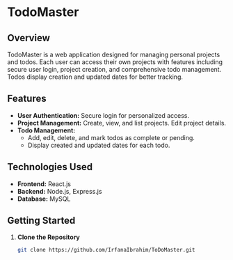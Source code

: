 # TodoMaster

## Overview

TodoMaster is a web application designed for managing personal projects and todos. Each user can access their own projects with features including secure user login, project creation, and comprehensive todo management. Todos display creation and updated dates for better tracking.

## Features

- **User Authentication:** Secure login for personalized access.
- **Project Management:** Create, view, and list projects. Edit project details.
- **Todo Management:** 
  - Add, edit, delete, and mark todos as complete or pending.
  - Display created and updated dates for each todo.

## Technologies Used

- **Frontend:** React.js
- **Backend:** Node.js, Express.js
- **Database:** MySQL

## Getting Started

1. **Clone the Repository**

   ```bash
   git clone https://github.com/IrfanaIbrahim/ToDoMaster.git
